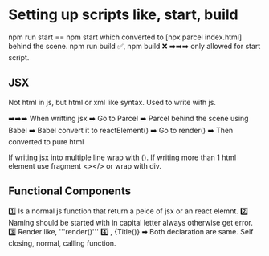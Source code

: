 # Setting up scripts like, start, build

npm run start == npm start which converted to [npx parcel index.html] behind the scene.
npm run build ✅, npm build ❌  ➡️➡️➡️ only allowed for start script.


## JSX
Not html in js, but html or xml like syntax. Used to write with js.

➡️➡️➡️ When writting jsx ➡️ Go to Parcel ➡️ Parcel behind the scene using Babel 
    ➡️ Babel convert it to reactElement() ➡️ Go to render() ➡️ Then converted to pure html

If writing jsx into multiple line wrap with ().
If writing more than 1 html element use fragment <></> or wrap with div.


## Functional Components
1️⃣ Is a normal js function that return a peice of jsx or an react elemnt. 
2️⃣ Naming should be started with in capital letter always otherwise get error.
3️⃣ Render like, '''render(<HeadingComponent />)'''
4️⃣ <Title />, <Title></Title>, {Title()} ➡ Both declaration are same.
Self closing, normal, calling function.